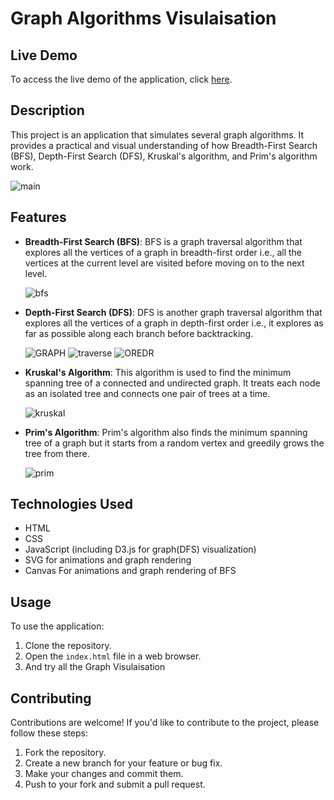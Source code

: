 # Graph Algorithms Visulaisation

## Live Demo

To access the live demo of the application, click [here](https://ninjoz.github.io/graph-algorithms-visulaisation/).

## Description

This project is an application that simulates several graph algorithms. It provides a practical and visual understanding of how Breadth-First Search (BFS), Depth-First Search (DFS), Kruskal's algorithm, and Prim's algorithm work.

  ![main](https://github.com/farra-h/E-Voting/assets/134429241/35cb26a8-cff1-496d-abea-107f726eb8d1)

## Features

- **Breadth-First Search (BFS)**: BFS is a graph traversal algorithm that explores all the vertices of a graph in breadth-first order i.e., all the vertices at the current level are visited before moving on to the next level.

  ![bfs](https://github.com/farra-h/E-Voting/assets/134429241/b64ebb78-ec48-4a1b-9d8c-4d2799ed90e4)
  
- **Depth-First Search (DFS)**: DFS is another graph traversal algorithm that explores all the vertices of a graph in depth-first order i.e., it explores as far as possible along each branch before backtracking.

  ![GRAPH](https://github.com/farra-h/E-Voting/assets/134429241/8d0a382e-501c-4c10-a6b9-60b705734baa)
  ![traverse](https://github.com/farra-h/E-Voting/assets/134429241/e5c5f7cd-f067-4a97-8c8c-0881f0f4ec34)
  ![OREDR](https://github.com/farra-h/E-Voting/assets/134429241/c1ee83b9-eab7-45b5-961b-904fd0fe12f6)
  
- **Kruskal's Algorithm**: This algorithm is used to find the minimum spanning tree of a connected and undirected graph. It treats each node as an isolated tree and connects one pair of trees at a time.

  ![kruskal](https://github.com/farra-h/E-Voting/assets/134429241/50f18308-7ea3-46ee-b321-008237fded37)

- **Prim's Algorithm**: Prim's algorithm also finds the minimum spanning tree of a graph but it starts from a random vertex and greedily grows the tree from there.

  ![prim](https://github.com/farra-h/E-Voting/assets/134429241/801f68da-1c5d-411b-afde-d6f9ccab4ab7)

## Technologies Used

- HTML
- CSS
- JavaScript (including D3.js for graph(DFS) visualization)
- SVG for animations and graph rendering
- Canvas For animations and graph rendering of BFS

## Usage

To use the application:

1. Clone the repository.
2. Open the `index.html` file in a web browser.
3. And try all the Graph Visulaisation

## Contributing

Contributions are welcome! If you'd like to contribute to the project, please follow these steps:

1. Fork the repository.
2. Create a new branch for your feature or bug fix.
3. Make your changes and commit them.
4. Push to your fork and submit a pull request.
